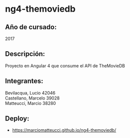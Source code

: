 # ng4-themoviedb
## Año de cursado: 
2017 
## Descripción:
Proyecto en Angular 4 que consume el API de TheMovieDB
## Integrantes:
Bevilacqua, Lucio 42046<br>
Castellano, Marcelo 39028<br>
Matteucci, Marcio 38280
## Deploy:
* https://marciomatteucci.github.io/ng4-themoviedb/
